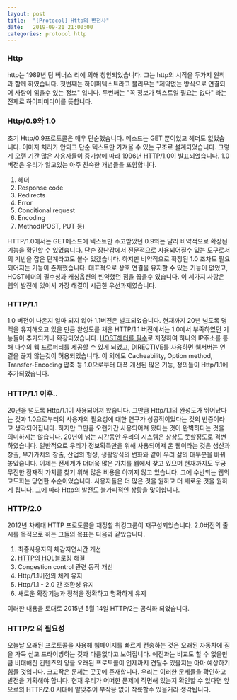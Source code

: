 ```yaml
---
layout: post
title:  "[Protocol] Http의 변천사"
date:   2019-09-21 21:00:00
categories: protocol http  
---
```


### Http
http는 1989년 팀 버너스 리에 의해 창안되었습니다. 그는 http의 시작을 두가지 원칙과 함께 하였습니다. 첫번째는 하이퍼텍스트라고 불리우는 "제약없는 방식으로 연결되어 사람이 읽을수 있는 정보" 입니다. 두번째는 "꼭 정보가 텍스트일 필요는 없다" 라는 전제로 하이퍼미디어를 뜻합니다.

### Http/0.9와 1.0
초기 Http/0.9프로토콜은 매우 단순했습니다. 메소드는 GET 뿐이었고 헤더도 없었습니다. 이미지 처리가 안되고 단순 텍스트만 가져올 수 있는 구조로 설계되었습니다. 그렇게 오랜 기간 많은 사용자들이 증가함에 따라 1996년 HTTP/1.0이 발표되었습니다. 1.0버전은 우리가 알고있는 아주 친숙한 개념들을 포함합니다.

1. 헤더
2. Response code
3. Redirects
4. Error
5. Conditional request
6. Encoding
7. Method(POST, PUT 등)

HTTP/1.0에서는 GET메소드에 텍스트만 주고받았던 0.9와는 달리 비약적으로 확장된 기능을 확인할 수 있었습니다. 단순 장난감에서 전문적으로 사용되어질수 있는 도구로서의 기반을 잡은 단계라고도 볼수 있겠습니다. 하지만 비약적으로 확장된 1.0 조차도 필요되어지는 기능이 존재했습니다. 대표적으로 상호 연결을 유지할 수 있는 기능이 없었고, HOST헤더의 필수성과 캐싱옵션의 빈약했던 점을 꼽을수 있습니다. 이 세가지 사항은 웹의 발전에 있어서 가장 해결이 시급한 우선과제였습니다.

### HTTP/1.1
1.0 버전이 나온지 얼마 되지 않아 1.1버전은 발표되었습니다. 현재까지 20년 넘도록 명맥을 유지해오고 있을 만큼 완성도를 채운 HTTP/1.1 버전에서는 1.0에서 부족하였던 기능들이 추가되거나 확장되었습니다. [HOST헤더를 필수](https://gmlwjd9405.github.io/2019/01/28/http-header-types.html)로 지정하여 하나의 IP주소를 통해 다수의 웹 프로퍼티를 제공할 수 있게 되었고, DIRECTIVE를 사용하면 웹서버는 연결을 끊지 않는것이 허용되었습니다. 이 외에도 Cacheability, Option method, Transfer-Encoding 압축 등 1.0으로부터 대폭 개선된 많은 기능, 정의들이 Http/1.1에 추가되었습니다. 

### HTTP/1.1 이후..
20년을 넘도록 Http/1.1이 사용되어져 왔습니다. 그만큼 Http/1.1의 완성도가 뛰어났다는 것과 1.0으로부터의 사용자의 필요성에 대한 연구가 성공적이었다는 것의 반증이라고 생각되어집니다. 하지만 그만큼 오랜기간 사용되어져 왔다는 것이 완벽하다는 것을 의미하지는 않습니다. 20년이 넘는 시간동안 우리의 시스템은 상상도 못할정도로 격변하였습니다. 일반적으로 우리가 정보획득만을 위해 사용되어져 온 웹이라는 것은 생산과 창출, 부가가치의 창출, 산업의 형성, 생활양식의 변화와 같이 우리 삶의 대부분을 바꿔놓았습니다. 이제는 전세계가 더더욱 많은 가치를 웹에서 찾고 있으며 현재까지도 무궁무진한 잠재적 가치를 찾기 위해 많은 비용을 아끼지 않고 있습니다. 그에 수반되는 웹의 고도화는 당연한 수순이었습니다. 사용자들은 더 많은 것을 원하고 더 새로운 것을 원하게 됩니다. 그에 따라 Http의 발전도 불가피적인 상황을 맞이합니다.

### HTTP/2.0
2012년 차세대 HTTP 프로토콜을 재정할 워킹그룹이 재구성되었습니다. 2.0버전의 출시를 목적으로 하는 그들의 목표는 다음과 같았습니다.

1. 최종사용자의 체감지연시간 개선
2. [HTTP의 HOL블로킹](https://en.wikipdia.org/wiki/Head-of-line_blocking) 해결
3. Congestion control 관련 동작 개선
4. Http/1.1버전의 체계 유지
5. Http/1.1 - 2.0 간 호환성 유지
6. 새로운 확장기능과 정책을 정확하고 명확하게 유지

이러한 내용을 토대로 2015년 5월 14일 HTTP/2는 공식화 되었습니다.

### HTTP/2 의 필요성
오늘날 오래된 프로토콜을 사용해 웹페이지를 빠르게 전송하는 것은 오래된 자동차에 짐을 가득 싣고 드라이빙하는 것과 다름없다고 보여집니다. 예전과는 비교도 할 수 없을만큼 비대해진 컨텐츠의 양을 오래된 프로토콜이 언제까지 견딜수 있을지는 아마 예상하기 힘들 것입니다. 크고작은 문제는 곳곳에 존재합니다. 우리는 이러한 문제들을 확인하고 발전을 기획해야 합니다. 현재 우리가 어떠한 문제에 직면해 있는지 확인할 수 있다면 앞으로의 HTTP/2.0 시대에 발맞추어 부작용 없이 착륙할수 있을거라 생각됩니다. 











